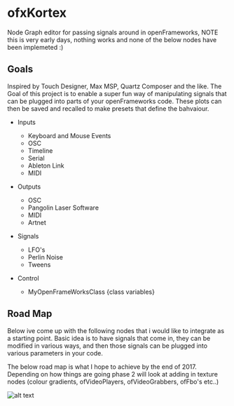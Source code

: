 # ofxKortex
Node Graph editor for passing signals around in openFrameworks, NOTE this is very early days, nothing works and none of the below nodes have been implemeted :) 

## Goals ##
Inspired by Touch Designer, Max MSP, Quartz Composer and the like. The Goal of this project is to enable a super fun way of manipulating signals that can be plugged into parts of your openFrameworks code. These plots can then be saved and recalled to make presets that define the bahvaiour. 

* Inputs
    * Keyboard and Mouse Events
    * OSC
    * Timeline
    * Serial
    * Ableton Link
    * MIDI

* Outputs
    * OSC
    * Pangolin Laser Software
    * MIDI
    * Artnet

* Signals
    * LFO's
    * Perlin Noise
    * Tweens

* Control
    * MyOpenFrameWorksClass {class variables}

## Road Map ##
Below ive come up with the following nodes that i would like to integrate as a starting point. Basic idea is to have signals that come in, they can be modified in various ways, and then those signals can be plugged into various parameters in your code.

The below road map is what I hope to achieve by the end of 2017. Depending on how things are going phase 2 will look at adding in texture nodes (colour gradients, ofVideoPlayers, ofVideoGrabbers, ofFbo's etc..)

![alt text](https://github.com/JoshuaBatty/ofxKortex/blob/master/Kortex%20Node%20Graph.png)
